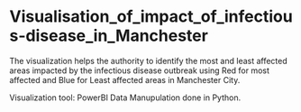 # Visualisation_of_impact_of_infectious-disease_in_Manchester
The visualization helps the authority to identify the most and least affected areas impacted by the infectious disease outbreak using Red for most affected and Blue for Least affected areas in Manchester City.

Visualization tool: PowerBI
Data Manupulation done in Python.
